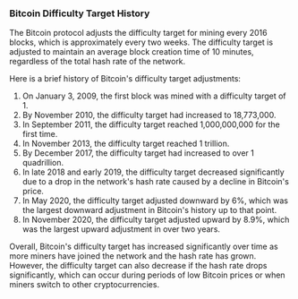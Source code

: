 ### Bitcoin Difficulty Target History

The Bitcoin protocol adjusts the difficulty target for mining every 2016 blocks, which is approximately every two weeks. The difficulty target is adjusted to maintain an average block creation time of 10 minutes, regardless of the total hash rate of the network.

Here is a brief history of Bitcoin's difficulty target adjustments:

1. On January 3, 2009, the first block was mined with a difficulty target of 1.
2. By November 2010, the difficulty target had increased to 18,773,000.
3. In September 2011, the difficulty target reached 1,000,000,000 for the first time.
4. In November 2013, the difficulty target reached 1 trillion.
5. By December 2017, the difficulty target had increased to over 1 quadrillion.
6. In late 2018 and early 2019, the difficulty target decreased significantly due to a drop in the network's hash rate caused by a decline in Bitcoin's price.
7. In May 2020, the difficulty target adjusted downward by 6%, which was the largest downward adjustment in Bitcoin's history up to that point.
8. In November 2020, the difficulty target adjusted upward by 8.9%, which was the largest upward adjustment in over two years.

Overall, Bitcoin's difficulty target has increased significantly over time as more miners have joined the network and the hash rate has grown. However, the difficulty target can also decrease if the hash rate drops significantly, which can occur during periods of low Bitcoin prices or when miners switch to other cryptocurrencies.

